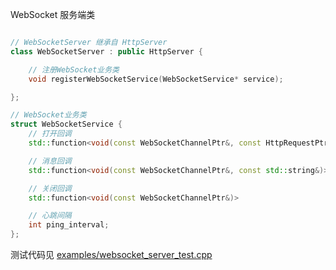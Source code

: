 WebSocket 服务端类

```c++

// WebSocketServer 继承自 HttpServer
class WebSocketServer : public HttpServer {

    // 注册WebSocket业务类
    void registerWebSocketService(WebSocketService* service);

};

// WebSocket业务类
struct WebSocketService {
    // 打开回调
    std::function<void(const WebSocketChannelPtr&, const HttpRequestPtr&)>  onopen;

    // 消息回调
    std::function<void(const WebSocketChannelPtr&, const std::string&)>     onmessage;

    // 关闭回调
    std::function<void(const WebSocketChannelPtr&)>                         onclose;

    // 心跳间隔
    int ping_interval;
};

```

测试代码见 [examples/websocket_server_test.cpp](../../examples/websocket_server_test.cpp)
